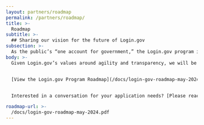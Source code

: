 ```yaml
---
layout: partners/roadmap
permalink: /partners/roadmap/
title: >-
  Roadmap
subtitle: >-
  ## Sharing our vision for the future of Login.gov
subsection: >-
  As the public’s “one account for government,” the Login.gov program is committed to being transparent with the agency partners and members of the public that it serves. The Login.gov program roadmap articulates the values of the Login.gov program, outlines strategic priorities, and documents how the program is approaching nuanced identity topics.
body: >-
  Given Login.gov’s values around agility and transparency, we will be using ongoing user research as well as feedback from agency partners to adapt these plans over time. We intend to update and reshare this artifact regularly.


  [View the Login.gov Program Roadmap](/docs/login-gov-roadmap-may-2024.pdf){:class="caret"}


  Interested in a conversation for your application needs? [Please reach out](/partners/business-inquiries/){:class="caret"}

roadmap-url: >-
  /docs/login-gov-roadmap-may-2024.pdf
---
```

